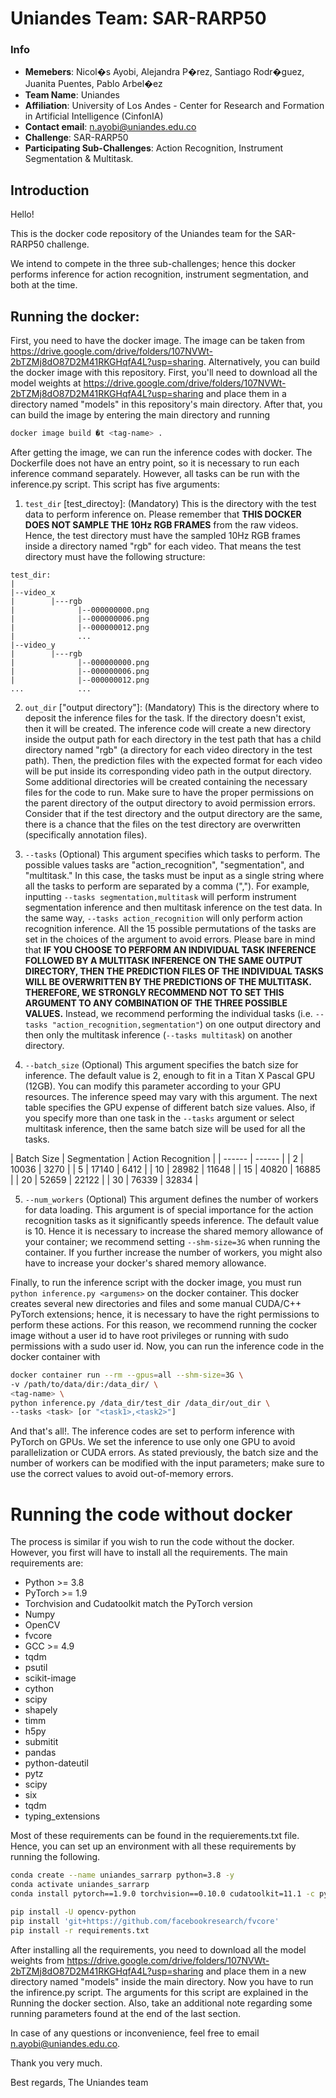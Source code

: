 # Uniandes Team: SAR-RARP50 

### Info
- **Memebers**: Nicol�s Ayobi, Alejandra P�rez, Santiago Rodr�guez, Juanita Puentes, Pablo Arbel�ez
- **Team Name**: Uniandes 
- **Affiliation**: University of Los Andes - Center for Research and Formation in Artificial Intelligence (CinfonIA)
- **Contact email**: n.ayobi@uniandes.edu.co
- **Challenge**: SAR-RARP50
- **Participating Sub-Challenges**: Action Recognition, Instrument Segmentation & Multitask.

## Introduction
Hello!

This is the docker code repository of the Uniandes team for the SAR-RARP50 challenge.

We intend to compete in the three sub-challenges; hence this docker performs inference for action recognition, instrument segmentation, 
and both at the time.

## Running the docker:

First, you need to have the docker image. The image can be taken from https://drive.google.com/drive/folders/107NVWt-2bTZMj8dO87D2M41RKGHqfA4L?usp=sharing. Alternatively, you can build the docker image with this repository. First, you'll need to download all the model weights at https://drive.google.com/drive/folders/107NVWt-2bTZMj8dO87D2M41RKGHqfA4L?usp=sharing and place them in a directory named "models" in this repository's main directory. After that, you can build the image by entering the main directory and running
```sh
docker image build �t <tag-name> .
```

After getting the image, we can run the inference codes with docker. The Dockerfile does not have an entry point, so it is necessary to run each inference command separately. However, all tasks can be run with the inference.py script. This script has five arguments: 


1) ```test_dir``` [test_directoy]: (Mandatory) This is the directory with the test data to perform inference on. Please remember that **THIS DOCKER DOES NOT SAMPLE THE 10Hz RGB FRAMES** from the raw videos. Hence, the test directory must have the sampled 10Hz RGB frames inside a directory named "rgb" for each video. That means the test directory must have the following structure:

```tree
test_dir:
|
|--video_x
|        |---rgb
|              |--000000000.png
|              |--000000006.png
|              |--000000012.png
|              ...
|--video_y
|        |---rgb
|              |--000000000.png
|              |--000000006.png
|              |--000000012.png
...            ...
```
2) ```out_dir``` ["output directory"]: (Mandatory) This is the directory where to deposit the inference files for the task. If the directory doesn't exist, then it will be created. The inference code will create a new directory inside the output path for each directory in the test path that has a child directory named "rgb" (a directory for each video directory in the test path). Then, the prediction files with the expected format for each video will be put inside its corresponding video path in the output directory. Some additional directories will be created containing the necessary files for the code to run. Make sure to have the proper permissions on the parent directory of the output directory to avoid permission errors. Consider that if the test directory and the output directory are the same, there is a chance that the files on the test directory are overwritten (specifically annotation files).

3) ```--tasks``` (Optional) This argument specifies which tasks to perform. The possible values tasks are "action_recognition", "segmentation", and "multitask." In this case, the tasks must be input as a single string where all the tasks to perform are separated by a comma (","). For example, inputting ```--tasks segmentation,multitask``` will perform instrument segmentation inference and then multitask inference on the test data. In the same way, ```--tasks action_recognition``` will only perform action recognition inference. All the 15 possible permutations of the tasks are set in the choices of the argument to avoid errors. Please bare in mind that **IF YOU CHOOSE TO PERFORM AN INDIVIDUAL TASK INFERENCE FOLLOWED BY A MULTITASK INFERENCE ON THE SAME OUTPUT DIRECTORY, THEN THE PREDICTION FILES OF THE INDIVIDUAL TASKS WILL BE OVERWRITTEN BY THE PREDICTIONS OF THE MULTITASK. THEREFORE, WE STRONGLY RECOMMEND NOT TO SET THIS ARGUMENT TO ANY COMBINATION OF THE THREE POSSIBLE VALUES.** Instead, we recommend performing the individual tasks (i.e. ```--tasks "action_recognition,segmentation"```) on one output directory and then only the multitask inference (```--tasks multitask```) on another directory.

4) ```--batch_size``` (Optional) This argument specifies the batch size for inference. The default value is 2, enough to fit in a Titan X Pascal GPU (12GB). You can modify this parameter according to your GPU resources. The inference speed may vary with this argument. The next table specifies the GPU expense of different batch size values. Also, if you specify more than one task in the ```--tasks``` argument or select multitask inference, then the same batch size will be used for all the tasks.

| Batch Size | Segmentation | Action Recognition |
| ------ | ------ |
| 2 | 10036 | 3270 |
| 5 | 17140 | 6412 |
| 10 | 28982 | 11648 |
| 15 | 40820 | 16885 |
| 20 | 52659 | 22122 |
| 30 | 76339 | 32834 |

5) ```--num_workers``` (Optional) This argument defines the number of workers for data loading. This argument is of special importance for the action recognition tasks as it significantly speeds inference. The default value is 10. Hence it is necessary to increase the shared memory allowance of your container; we recommend setting ```--shm-size=3G``` when running the container. If you further increase the number of workers, you might also have to increase your docker's shared memory allowance. 

Finally, to run the inference script with the docker image, you must run ```python inference.py <argumens>``` on the docker container. This docker creates several new directories and files and some manual CUDA/C++ PyTorch extensions; hence, it is necessary to have the right permissions to perform these actions. For this reason, we recommend running the cocker image without a user id to have root privileges or running with sudo permissions with a sudo user id. Now, you can run the inference code in the docker container with
```sh
docker container run --rm --gpus=all --shm-size=3G \
-v /path/to/data/dir:/data_dir/ \
<tag-name> \
python inference.py /data_dir/test_dir /data_dir/out_dir \
--tasks <task> [or "<task1>,<task2>"]
```

And that's all!. 
The inference codes are set to perform inference with PyTorch on GPUs. We set the inference to use only one GPU to avoid parallelization or CUDA errors. As stated previously, the batch size and the number of workers can be modified with the input parameters; make sure to use the correct values to avoid out-of-memory errors. 

# Running the code without docker

The process is similar if you wish to run the code without the docker. However, you first will have to install all the requirements. The main requirements are:
- Python >= 3.8
- PyTorch >= 1.9
- Torchvision and Cudatoolkit match the PyTorch version
- Numpy 
- OpenCV
- fvcore
- GCC >= 4.9
- tqdm
- psutil
- scikit-image
- cython
- scipy
- shapely
- timm
- h5py
- submitit
- pandas
- python-dateutil
- pytz
- scipy
- six
- tqdm
- typing_extensions

Most of these requirements can be found in the requierements.txt file. Hence, you can set up an environment with all these requirements by running the following.

```sh
conda create --name uniandes_sarrarp python=3.8 -y
conda activate uniandes_sarrarp
conda install pytorch==1.9.0 torchvision==0.10.0 cudatoolkit=11.1 -c pytorch -c nvidia

pip install -U opencv-python
pip install 'git+https://github.com/facebookresearch/fvcore'
pip install -r requirements.txt
```

After installing all the requirements, you need to download all the model weights from https://drive.google.com/drive/folders/107NVWt-2bTZMj8dO87D2M41RKGHqfA4L?usp=sharing and place them in a new directory named "models" inside the main directory. Now you have to run the infirence.py script. The arguments for this script are explained in the Running the docker section. Also, take an additional note regarding some running parameters found at the end of the last section. 

In case of any questions or inconvenience, feel free to email n.ayobi@uniandes.edu.co.

Thank you very much. 

Best regards,
The Uniandes team